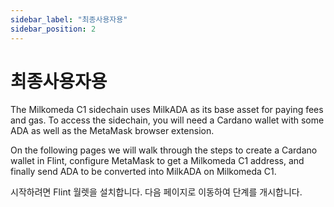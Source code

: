 ```yaml
---
sidebar_label: "최종사용자용"
sidebar_position: 2
---
```


# 최종사용자용

The Milkomeda C1 sidechain uses MilkADA as its base asset for paying fees and gas. To access the sidechain, you will need a Cardano wallet with some ADA as well as the MetaMask browser extension.

On the following pages we will walk through the steps to create a Cardano wallet in Flint, configure MetaMask to get a Milkomeda C1 address, and finally send ADA to be converted into MilkADA on Milkomeda C1.

시작하려면 Flint 월렛을 설치합니다. 다음 페이지로 이동하여 단계를 개시합니다.
